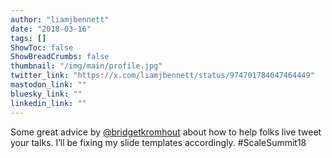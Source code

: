 ```yaml
---
author: "liamjbennett"
date: "2018-03-16"
tags: []
ShowToc: false
ShowBreadCrumbs: false
thumbnail: "/img/main/profile.jpg"
twitter_link: "https://x.com/liamjbennett/status/974701784047464449"
mastodon_link: ""
bluesky_link: ""
linkedin_link: ""
---
```


Some great advice by [@bridgetkromhout](https://x.com/bridgetkromhout) about how to help folks live tweet your talks. I’ll be fixing my slide templates accordingly. #ScaleSummit18


